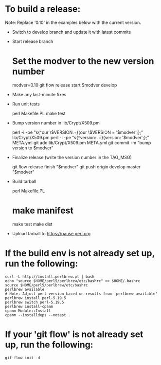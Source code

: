 # To build a release:

Note: Replace '0.10' in the examples below with the current version.

* Switch to develop branch and update it with latest commits

* Start release branch

    # Set the modver to the new version number
    modver=0.10
    git flow release start $modver develop

* Make any last-minute fixes

* Run unit tests

    perl Makefile.PL
    make test

* Bump version number in lib/Crypt/X509.pm

    perl -i -pe "s{^our \\\$VERSION.+}{our \\\$VERSION = '$modver';};" lib/Crypt/X509.pm
    perl -i -pe "s{^version: .+}{version:            '$modver';};" META.yml
    git add lib/Crypt/X509.pm META.yml
    git commit -m "bump version to $modver"

* Finalize release (write the version number in the TAG\_MSG)

    git flow release finish "$modver"
    git push origin develop master "$modver"

* Build tarball

    perl Makefile.PL
    # make manifest
    make test
    make dist

* Upload tarball to https://pause.perl.org

# If the build env is not already set up, run the following:

    curl -L http://install.perlbrew.pl | bash
    echo "source $HOME/perl5/perlbrew/etc/bashrc" >> $HOME/.bashrc
    source $HOME/perl5/perlbrew/etc/bashrc
    perlbrew available
    # Note: Adjust perl version based on results from 'perlbrew available'
    perlbrew install perl-5.19.5
    perlbrew switch perl-5.19.5
    perlbrew install-cpanm
    cpanm Module::Install
    cpanm --installdeps --notest .

# If your 'git flow' is not already set up, run the following:

    git flow init -d

